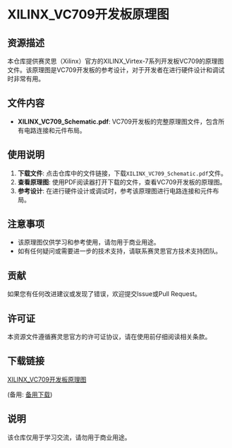 # XILINX_VC709开发板原理图

## 资源描述

本仓库提供赛灵思（Xilinx）官方的XILINX_Virtex-7系列开发板VC709的原理图文件。该原理图是VC709开发板的参考设计，对于开发者在进行硬件设计和调试时非常有用。

## 文件内容

- **XILINX_VC709_Schematic.pdf**: VC709开发板的完整原理图文件，包含所有电路连接和元件布局。

## 使用说明

1. **下载文件**: 点击仓库中的文件链接，下载`XILINX_VC709_Schematic.pdf`文件。
2. **查看原理图**: 使用PDF阅读器打开下载的文件，查看VC709开发板的原理图。
3. **参考设计**: 在进行硬件设计或调试时，参考该原理图进行电路连接和元件布局。

## 注意事项

- 该原理图仅供学习和参考使用，请勿用于商业用途。
- 如有任何疑问或需要进一步的技术支持，请联系赛灵思官方技术支持团队。

## 贡献

如果您有任何改进建议或发现了错误，欢迎提交Issue或Pull Request。

## 许可证

本资源文件遵循赛灵思官方的许可证协议，请在使用前仔细阅读相关条款。

## 下载链接
[XILINX_VC709开发板原理图](https://pan.quark.cn/s/6468c6c051e3) 

(备用: [备用下载](https://pan.baidu.com/s/1dgq-4lXtB3NsFpYUMpXmGg?pwd=1234))

## 说明

该仓库仅用于学习交流，请勿用于商业用途。
